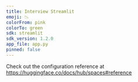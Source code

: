 ```yaml
---
title: Interview Streamlit
emoji: 📉
colorFrom: pink
colorTo: green
sdk: streamlit
sdk_version: 1.2.0
app_file: app.py
pinned: false
---
```


Check out the configuration reference at https://huggingface.co/docs/hub/spaces#reference

